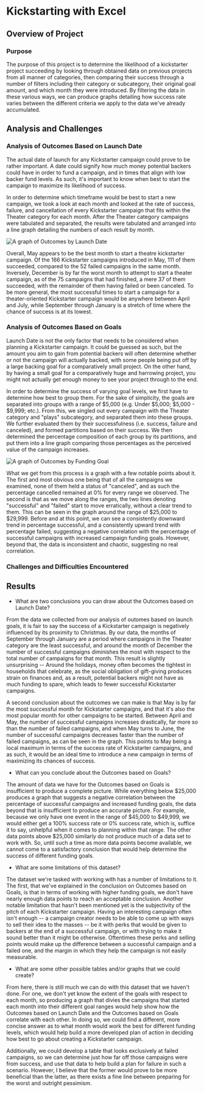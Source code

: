 # Kickstarting with Excel

## Overview of Project

### Purpose

The purpose of this project is to determine the likelihood of a kickstarter project succeeding by looking through obtained data on previous projects from all manner of categories, then comparing their success through a number of filters including their category or subcategory, their original goal amount, and which month they were introduced. By filtering the data in these various ways, we can produce graphs detailing how success rate varies between the different criteria we apply to the data we've already accumulated.

## Analysis and Challenges

### Analysis of Outcomes Based on Launch Date

The actual date of launch for any Kickstarter campaign could prove to be rather important. A date could signify how much money potential backers could have in order to fund a campaign, and in times that align with low backer fund levels. As such, it's important to know when best to start the campaign to maximize its likelihood of success.

In order to determine which timeframe would be best to start a new campaign, we took a look at each month and looked at the rate of success, failure, and cancellation of every Kickstarter campaign that fits within the Theater category for each month. After the Theater category campaigns were tabulated and separated, the results were tabulated and arranged into a line graph detailing the numbers of each result by month.

![A graph of Outcomes by Launch Date](https://github.com/SirNancyTheNegative/kickstarter-analysis/tree/main/resources/Theater_Outcome_vs_Launch.png)

Overall, May appears to be the best month to start a theatre kickstarter campaign. Of the 166 Kickstarter campaigns introduced in May, 111 of them succeeded, compared to the 52 failed campaigns in the same month. Inversely, December is by far the worst month to attempt to start a theater campaign, as of the 75 campaigns that had finished, a mere 37 of them succeeded, with the remainder of them having failed or been canceled. To be more general, the most successful times to start a campaign for a theater-oriented Kickstarter campaign would be anywhere between April and July, while September through January is a stretch of time where the chance of success is at its lowest.

### Analysis of Outcomes Based on Goals

Launch Date is not the only factor that needs to be considered when planning a Kickstarter campaign. It could be guessed as such, but the amount you aim to gain from potential backers will often determine whether or not the campaign will actually backed, with some people being put off by a large backing goal for a comparatively small project. On the other hand, by having a small goal for a comparatively huge and harrowing project, you might not actually get enough money to see your project through to the end.

In order to determine the success of varying goal levels, we first have to determine how best to group them. For the sake of simplicity, the goals are separated into groups with a range of $5,000 (e.g. Under $5,000; $5,000 - $9,999; etc.). From this, we singled out every campaign with the Theater category and "plays" subcategory, and separated them into these groups. We further evaluated them by their successfulness (i.e. success, failure and canceled), and formed partitions based on their success. We then determined the percentage composition of each group by its partitions, and put them into a line graph comparing those percentages as the perceived value of the campaign increases.

![A graph of Outcomes by Funding Goal](https://github.com/SirNancyTheNegative/kickstarter-analysis/tree/main/resources/Outcomes_Based_on_Goal.png)

What we get from this process is a graph with a few notable points about it. The first and most obvious one being that of all the campaigns we examined, none of them held a status of "canceled", and as such the percentage cancelled remained at 0% for every range we observed. The second is that as we move along the ranges, the two lines denoting "successful" and "failed" start to move erratically, without a clear trend to them. This can be seen in the graph around the range of $25,000 to $29,999. Before and at this point, we can see a consistently downward trend in percentage successful, and a consistently upward trend with percentage failed, suggesting a negative correlation with the percentage of successful campaigns with increased campaign funding goals. However, beyond that, the data is inconsistent and chaotic, suggesting no real correlation.

### Challenges and Difficulties Encountered

## Results

- What are two conclusions you can draw about the Outcomes based on Launch Date?

From the data we collected from our analysis of outomes based on launch goals, it is fair to say the success of a Kickstarter campaign is negatively influenced by its proximity to Christmas. By our data, the months of September through January are a period where campaigns in the Theater category are the least successful, and around the month of December the number of successful campaigns diminishes the most with respect to the total number of campaigns for that month. This result is slightly unsurprising -- Around the holidays, money often becomes the tightest in households that celebrate, as the social obligation of gift-giving produces strain on finances and, as a result, potential backers might not have as much funding to spare, which leads to fewer successful Kickstarter campaigns.

A second conclusion about the outcomes we can make is that May is by far the most successful month for Kickstarter campaigns, and that it's also the most popular month for other campaigns to be started. Between April and May, the number of successful campaigns increases drastically, far more so than the number of failed campaigns, and when May turns to June, the number of successful campaigns decreases faster than the number of failed campaigns, as can be seen in the graph. This points to May being a local maximum in terms of the success rate of Kickstarter campaigns, and as such, it would be an ideal time to introduce a new campaign in terms of maximizing its chances of success.

- What can you conclude about the Outcomes based on Goals?

The amount of data we have for the Outcomes based on Goals is insufficient to produce a complete picture. While everything below $25,000 produces a graph that suggests a negative correlation between the percentage of successful campaigns and increased funding goals, the data beyond that is insufficient to produce an accurate picture. For example, because we only have one event in the range of $45,000 to $49,999, we would either get a 100% success rate or 0% success rate, which is, suffice it to say, unhelpful when it comes to planning within that range. The other data points above $25,000 similarly do not produce much of a data set to work with. So, until such a time as more data points become available, we cannot come to a satisfactory conclusion that would help determine the success of different funding goals.

- What are some limitations of this dataset?

The dataset we're tasked with working with has a number of limitations to it. The first, that we've explained in the conclusion on Outcomes based on Goals, is that in terms of working with higher funding goals, we don't have nearly enough data points to reach an acceptable conclusion. Another notable limitation that hasn't been mentioned yet is the subjectivity of the pitch of each Kickstarter campaign. Having an interesting campaign often isn't enough -- a campaign creator needs to be able to come up with ways to sell their idea to the masses -- be it with perks that would be given to backers at the end of a successful campaign, or with trying to make it sound better than it might be otherwise. Oftentimes these perks and selling points would make up the difference between a successful campaign and a failed one, and the margin in which they help the campaign is not easily measurable.

- What are some other possible tables and/or graphs that we could create?

From here, there is still much we can do with this dataset that we haven't done. For one, we don't yet know the extent of the goals with respect to each month, so producing a graph that divies the campaigns that started each month into their different goal ranges would help show how the Outcomes based on Launch Date and the Outcomes based on Goals correlate with each other. In doing so, we could find a different, more concise answer as to what month would work the best for different funding levels, which would help build a more developed plan of action in deciding how best to go about creating a Kickstarter campaign.

Additionally, we could develop a table that looks exclusively at failed campaigns, so we can determine just how far off those campaigns were from success, and use that data to help build a plan for failure in such a scenario. However, I believe that the former would prove to be more beneficial than the latter, as there exists a fine line between preparing for the worst and outright pessimism.
